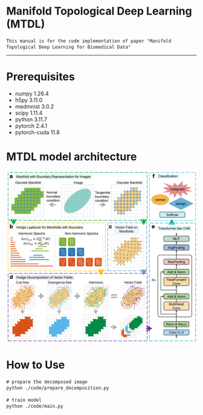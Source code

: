 Manifold Topological Deep Learning (MTDL)
====

    This manual is for the code implementation of paper "Manifold Topological Deep Learning for Biomedical Data"
    
****

# Prerequisites
- numpy 1.26.4
- h5py 3.11.0
- medmnist 3.0.2
- scipy 1.11.4
- python 3.11.7
- pytorch 2.4.1
- pytorch-cuda 11.8



# MTDL model architecture
![folder structure](picture/model.png) 


# How to Use
```linux
# prepare the decomposed image
python ./code/prepare_decomposition.py

# train model
python ./code/main.py
```
